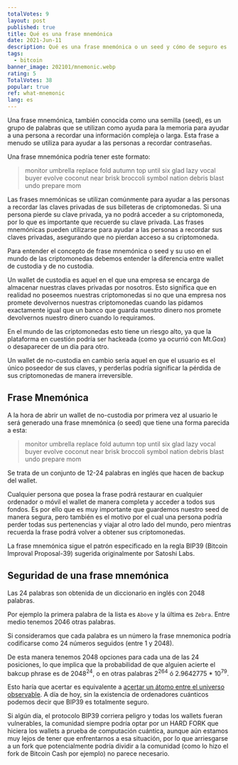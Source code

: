 ```yaml
---
totalVotes: 9
layout: post
published: true
title: Qué es una frase mnemónica
date: 2021-Jun-11
description: Qué es una frase mnemónica o un seed y cómo de seguro es
tags:
  - bitcoin
banner_image: 202101/mnemonic.webp
rating: 5
TotalVotes: 38
popular: true
ref: what-mnemonic
lang: es
---
```

Una frase mnemónica, también conocida como una semilla (seed), es un grupo de palabras que se utilizan como ayuda para la memoria para ayudar a una persona a recordar una información compleja o larga. Esta frase a menudo se utiliza para ayudar a las personas a recordar contraseñas.

U﻿na frase mnemónica podría tener este formato:

> monitor umbrella replace fold autumn top until six glad lazy vocal buyer evolve coconut near brisk broccoli symbol nation debris blast undo prepare mom

Las frases mnemónicas se utilizan comúnmente para ayudar a las personas a recordar las claves privadas de sus billeteras de criptomonedas.  Si una persona pierde su clave privada, ya no podrá acceder a su criptomoneda, por lo que es importante que recuerde su clave privada. Las frases mnemónicas pueden utilizarse para ayudar a las personas a recordar sus claves privadas, asegurando que no pierdan acceso a su criptomoneda.

Para entender el concepto de frase mnemónica o seed y su uso en el mundo de las criptomonedas debemos entender la diferencia entre wallet de custodia y de no custodia.

Un wallet de custodia es aquel en el que una empresa se encarga de almacenar nuestras claves privadas por nosotros. Esto significa que en realidad no poseemos nuestras criptomonedas si no que una empresa nos promete devolvernos nuestras criptomonedas cuando las pidamos exactamente igual que un banco que guarda nuestro dinero nos promete devolvernos nuestro dinero cuando lo requiramos.

En el mundo de las criptomonedas esto tiene un riesgo alto, ya que la plataforma en cuestión podría ser hackeada (como ya ocurrió con Mt.Gox) o desaparecer de un dia para otro.

Un wallet de no-custodia en cambio sería aquel en que el usuario es el único poseedor de sus claves, y perderlas podría significar la pérdida de sus criptomonedas de manera irreversible.

## Frase Mnemónica

A la hora de abrir un wallet de no-custodia por primera vez al usuario le será generado una frase mnemónica (o seed) que tiene una forma parecida a esta:

> monitor umbrella replace fold autumn top until six glad lazy vocal buyer evolve coconut near brisk broccoli symbol nation debris blast undo prepare mom

Se trata de un conjunto de 12-24 palabras en inglés que hacen de backup del wallet.

Cualquier persona que posea la frase podrá restaurar en cualquier ordenador o móvil el wallet de manera completa y acceder a todos sus fondos. Es por ello que es muy importante que guardemos nuestro seed de manera segura, pero también es el motivo por el cual una persona podría perder todas sus pertenencias y viajar al otro lado del mundo, pero mientras recuerda la frase podrá volver a obtener sus criptomonedas.

La frase mnemónica sigue el patrón especificado en la regla BIP39 (Bitcoin Improval Proposal-39) sugerida originalmente por Satoshi Labs.

## Seguridad de una frase mnemónica

Las 24 palabras son obtenida de un diccionario en inglés con 2048 palabras.

Por ejemplo la primera palabra de la lista es `Above` y la última es `Zebra`. Entre medio tenemos 2046 otras palabras.

Si consideramos que cada palabra es un número la frase mnemonica podría codificarse como 24 números seguidos (entre 1 y 2048).

De esta manera tenemos 2048 opciones para cada una de las 24 posiciones, lo que implica que la probabilidad de que alguien acierte el bakcup phrase es de 2048<sup>24</sup>, o en otras palabras 2<sup>264</sup> ó 2.9642775 * 10<sup>79</sup>.

Esto haría que acertar es equivalente a <a href="http://blogs.hoy.es/curiosidades-cientificas/2019/12/27/cuantos-atomos-universo/" rel="nofollow">acertar un átomo entre el universo observable</a>. A día de hoy, sin la existencia de ordenadores cuánticos podemos decir que BIP39 es totalmente seguro.

Si algún día, el protocolo BIP39 corriera peligro y todas los wallets fueran vulnerables, la comunidad siempre podría optar por un HARD FORK que hiciera los wallets a prueba de computación cuántica, aunque aún estamos muy lejos de tener que enfrentarnos a esa situación, por lo que arriesgarse a un fork que potencialmente podría dividir a la comunidad (como lo hizo el fork de Bitcoin Cash por ejemplo) no parece necesario.